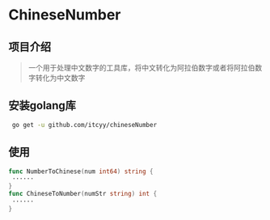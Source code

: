 # ChineseNumber
## 项目介绍
> 一个用于处理中文数字的工具库，将中文转化为阿拉伯数字或者将阿拉伯数字转化为中文数字


## 安装golang库
```bash
 go get -u github.com/itcyy/chineseNumber
```

## 使用
```go
func NumberToChinese(num int64) string {
 ······
}
func ChineseToNumber(numStr string) int {
 ······
}


```